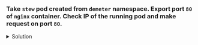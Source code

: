 ### Take `stew` pod created from `demeter` namespace. Export port `80` of `nginx` container. Check IP of the running pod and make request on port `80`.

<details><summary>Solution</summary>
<p>

```bash
apiVersion: v1
kind: Pod
metadata:
  creationTimestamp: null
  labels:
    run: stew
  name: stew
  namespace: demeter
spec:
  initContainers:
    - image: busybox
      name: setup
      command: ["sh","-c","echo 'this is nginx index page' > /set/index.html"]
      volumeMounts:
        - name: storage
          mountPath: /set
  containers:
  - image: nginx
    name: nginx
    volumeMounts:
      - name: storage
        mountPath: /usr/share/index/html
    ports:
      - containerPort: 80
  dnsPolicy: ClusterFirst
  restartPolicy: Always
  volumes:
    - name: storage
      emptyDir: {}
status: {}

# check pod ip with
k get po stew -o wide

# make request on port 80
wget -O http://<IP>:80
```
</p>
</details>
